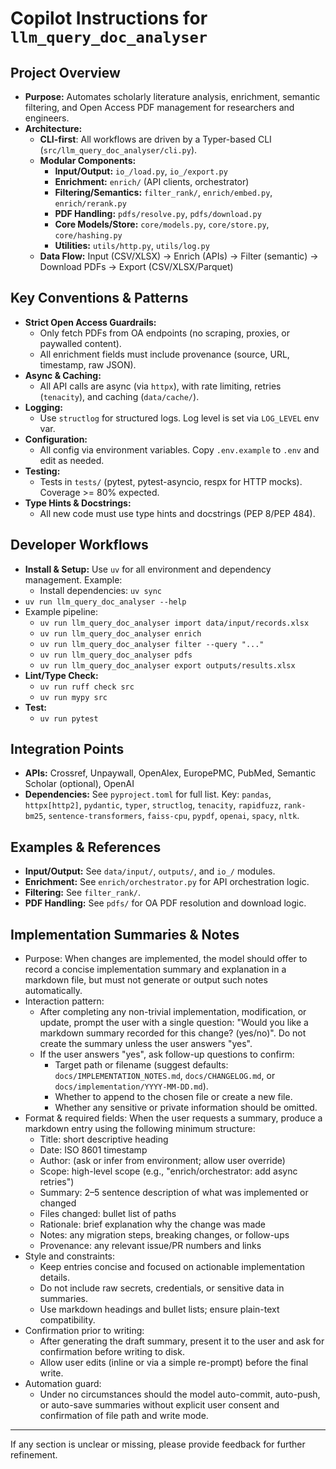 # Copilot Instructions for `llm_query_doc_analyser`

## Project Overview
- **Purpose:** Automates scholarly literature analysis, enrichment, semantic filtering, and Open Access PDF management for researchers and engineers.
- **Architecture:**
  - **CLI-first**: All workflows are driven by a Typer-based CLI (`src/llm_query_doc_analyser/cli.py`).
  - **Modular Components:**
    - **Input/Output:** `io_/load.py`, `io_/export.py`
    - **Enrichment:** `enrich/` (API clients, orchestrator)
    - **Filtering/Semantics:** `filter_rank/`, `enrich/embed.py`, `enrich/rerank.py`
    - **PDF Handling:** `pdfs/resolve.py`, `pdfs/download.py`
    - **Core Models/Store:** `core/models.py`, `core/store.py`, `core/hashing.py`
    - **Utilities:** `utils/http.py`, `utils/log.py`
  - **Data Flow:** Input (CSV/XLSX) → Enrich (APIs) → Filter (semantic) → Download PDFs → Export (CSV/XLSX/Parquet)

## Key Conventions & Patterns
- **Strict Open Access Guardrails:**
  - Only fetch PDFs from OA endpoints (no scraping, proxies, or paywalled content).
  - All enrichment fields must include provenance (source, URL, timestamp, raw JSON).
- **Async & Caching:**
  - All API calls are async (via `httpx`), with rate limiting, retries (`tenacity`), and caching (`data/cache/`).
- **Logging:**
  - Use `structlog` for structured logs. Log level is set via `LOG_LEVEL` env var.
- **Configuration:**
  - All config via environment variables. Copy `.env.example` to `.env` and edit as needed.
- **Testing:**
  - Tests in `tests/` (pytest, pytest-asyncio, respx for HTTP mocks). Coverage >= 80% expected.
- **Type Hints & Docstrings:**
  - All new code must use type hints and docstrings (PEP 8/PEP 484).

## Developer Workflows
- **Install & Setup:** Use `uv` for all environment and dependency management. Example:
  - Install dependencies: `uv sync`
- `uv run llm_query_doc_analyser --help`
- Example pipeline:
  - `uv run llm_query_doc_analyser import data/input/records.xlsx`
  - `uv run llm_query_doc_analyser enrich`
  - `uv run llm_query_doc_analyser filter --query "..."`
  - `uv run llm_query_doc_analyser pdfs`
  - `uv run llm_query_doc_analyser export outputs/results.xlsx`
- **Lint/Type Check:**
  - `uv run ruff check src`
  - `uv run mypy src`
- **Test:**
  - `uv run pytest`

## Integration Points
- **APIs:** Crossref, Unpaywall, OpenAlex, EuropePMC, PubMed, Semantic Scholar (optional), OpenAI
- **Dependencies:** See `pyproject.toml` for full list. Key: `pandas`, `httpx[http2]`, `pydantic`, `typer`, `structlog`, `tenacity`, `rapidfuzz`, `rank-bm25`, `sentence-transformers`, `faiss-cpu`, `pypdf`, `openai`, `spacy`, `nltk`.

## Examples & References
- **Input/Output:** See `data/input/`, `outputs/`, and `io_/` modules.
- **Enrichment:** See `enrich/orchestrator.py` for API orchestration logic.
- **Filtering:** See `filter_rank/`.
- **PDF Handling:** See `pdfs/` for OA PDF resolution and download logic.

## Implementation Summaries & Notes

- Purpose: When changes are implemented, the model should offer to record a concise implementation summary and explanation in a markdown file, but must not generate or output such notes automatically.
- Interaction pattern:
  - After completing any non-trivial implementation, modification, or update, prompt the user with a single question: "Would you like a markdown summary recorded for this change? (yes/no)". Do not create the summary unless the user answers "yes".
  - If the user answers "yes", ask follow-up questions to confirm:
    - Target path or filename (suggest defaults: `docs/IMPLEMENTATION_NOTES.md`, `docs/CHANGELOG.md`, or `docs/implementation/YYYY-MM-DD.md`).
    - Whether to append to the chosen file or create a new file.
    - Whether any sensitive or private information should be omitted.
- Format & required fields: When the user requests a summary, produce a markdown entry using the following minimum structure:
  - Title: short descriptive heading
  - Date: ISO 8601 timestamp
  - Author: (ask or infer from environment; allow user override)
  - Scope: high-level scope (e.g., "enrich/orchestrator: add async retries")
  - Summary: 2–5 sentence description of what was implemented or changed
  - Files changed: bullet list of paths
  - Rationale: brief explanation why the change was made
  - Notes: any migration steps, breaking changes, or follow-ups
  - Provenance: any relevant issue/PR numbers and links
- Style and constraints:
  - Keep entries concise and focused on actionable implementation details.
  - Do not include raw secrets, credentials, or sensitive data in summaries.
  - Use markdown headings and bullet lists; ensure plain-text compatibility.
- Confirmation prior to writing:
  - After generating the draft summary, present it to the user and ask for confirmation before writing to disk.
  - Allow user edits (inline or via a simple re-prompt) before the final write.
- Automation guard:
  - Under no circumstances should the model auto-commit, auto-push, or auto-save summaries without explicit user consent and confirmation of file path and write mode.
---

If any section is unclear or missing, please provide feedback for further refinement.
